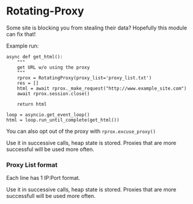 # Rotating-Proxy
Some site is blocking you from stealing their data? Hopefully this module can fix that!

Example run:

```
async def get_html():
    """
    get URL w/o using the proxy
    """
    rprox = RotatingProxy(proxy_list='proxy_list.txt')
    res = []
    html = await rprox._make_request("http://www.example_site.com")
    await rprox.session.close()

    return html

loop = asyncio.get_event_loop()
html = loop.run_until_complete(get_html())
```

You can also opt out of the proxy with `rprox.excuse_proxy()`


Use it in successive calls, heap state is stored. Proxies that are more successful will be
used more often.

### Proxy List format
Each line has 1 IP:Port format.

Use it in successive calls, heap state is stored. Proxies that are more successfull will be
used more often.

